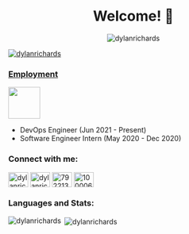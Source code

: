 <h1 align="center">Welcome! 👋</h1>

<p align="center"> <img src="https://komarev.com/ghpvc/?username=dylanrichards&label=Profile%20views&color=0e75b6&style=flat" alt="dylanrichards" /> </p>

<p align="left"> <a href="https://github.com/ryo-ma/github-profile-trophy"><img src="https://github-profile-trophy.vercel.app/?username=dylanrichards" alt="dylanrichards" /></a> </p>

<p align="left">
  <a href="https://dylan.udylity.com/employment"/>
    <h3>Employment</h3>
  </a>
  <img src="https://symbols.getvecta.com/stencil_72/9_3m-icon.991f700c19.svg" width="64"/>
</p>

- DevOps Engineer (Jun 2021 - Present)
- Software Engineer Intern (May 2020 - Dec 2020)

<p align="left">
<h3 align="left">Connect with me:</h3>
<a href="https://twitter.com/dylanrichards81" target="blank"><img align="center" src="https://cdn.jsdelivr.net/npm/simple-icons@3.0.1/icons/twitter.svg" alt="dylanrichards81" height="30" width="40" /></a>
<a href="https://linkedin.com/in/dylanrichards" target="blank"><img align="center" src="https://cdn.jsdelivr.net/npm/simple-icons@3.0.1/icons/linkedin.svg" alt="dylanrichards" height="30" width="40" /></a>
<a href="https://stackoverflow.com/users/7922135" target="blank"><img align="center" src="https://cdn.jsdelivr.net/npm/simple-icons@3.0.1/icons/stackoverflow.svg" alt="7922135" height="30" width="40" /></a>
<a href="https://fb.com/100006956897549" target="blank"><img align="center" src="https://cdn.jsdelivr.net/npm/simple-icons@3.0.1/icons/facebook.svg" alt="100006956897549" height="30" width="40" /></a>
</p>

<h3 align="left">Languages and Stats:</h3>

<p><img align="left" src="https://github-readme-stats.vercel.app/api/top-langs/?username=dylanrichards&layout=compact" alt="dylanrichards" /></p>

<p>&nbsp;<img align="center" src="https://github-readme-stats.vercel.app/api?username=dylanrichards&show_icons=true" alt="dylanrichards" /></p>

